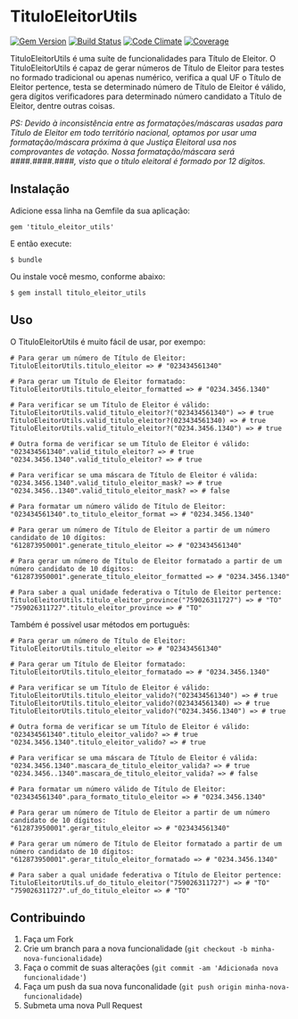 # TituloEleitorUtils
[![Gem Version](https://badge.fury.io/rb/titulo_eleitor_utils.png)](http://badge.fury.io/rb/titulo_eleitor_utils)
[![Build Status](https://travis-ci.org/jacksonpires/titulo_eleitor_utils.svg?branch=master)](https://travis-ci.org/jacksonpires/titulo_eleitor_utils)
[![Code Climate](https://codeclimate.com/github/jacksonpires/titulo_eleitor_utils.png)](https://codeclimate.com/github/jacksonpires/titulo_eleitor_utils)
[![Coverage](https://codeclimate.com/github/jacksonpires/titulo_eleitor_utils/coverage.png)](https://codeclimate.com/github/jacksonpires/titulo_eleitor_utils/coverage.png)

TituloEleitorUtils é uma suíte de funcionalidades para Título de Eleitor.
O TituloEleitorUtils é capaz de gerar números de Título de Eleitor para testes no formado tradicional ou apenas numérico, verifica a qual UF o Título de Eleitor pertence, testa se determinado número de Título de Eleitor é válido, gera dígitos verificadores para determinado número candidato a Título de Eleitor, dentre outras coisas.

*PS: Devido à inconsistência entre as formatações/máscaras usadas para Título de Eleitor em todo território nacional, optamos por usar uma formatação/máscara próxima à que Justiça Eleitoral usa nos comprovantes de votação. Nossa formatação/máscara será ####.####.####, visto que o título eleitoral é formado por 12 dígitos.*

## Instalação

Adicione essa linha na Gemfile da sua aplicação:

    gem 'titulo_eleitor_utils'

E então execute:

    $ bundle

Ou instale você mesmo, conforme abaixo:

    $ gem install titulo_eleitor_utils

## Uso

O TituloEleitorUtils é muito fácil de usar, por exempo:

    # Para gerar um número de Título de Eleitor:
    TituloEleitorUtils.titulo_eleitor => # "023434561340"

    # Para gerar um Título de Eleitor formatado:
    TituloEleitorUtils.titulo_eleitor_formatted => # "0234.3456.1340"

    # Para verificar se um Título de Eleitor é válido:
    TituloEleitorUtils.valid_titulo_eleitor?("023434561340") => # true
    TituloEleitorUtils.valid_titulo_eleitor?(023434561340) => # true
    TituloEleitorUtils.valid_titulo_eleitor?("0234.3456.1340") => # true

    # Outra forma de verificar se um Título de Eleitor é válido:
    "023434561340".valid_titulo_eleitor? => # true
    "0234.3456.1340".valid_titulo_eleitor? => # true

    # Para verificar se uma máscara de Título de Eleitor é válida:
    "0234.3456.1340".valid_titulo_eleitor_mask? => # true
    "0234.3456..1340".valid_titulo_eleitor_mask? => # false

    # Para formatar um número válido de Título de Eleitor:
    "023434561340".to_titulo_eleitor_format => # "0234.3456.1340"

    # Para gerar um número de Título de Eleitor a partir de um número candidato de 10 dígitos:
    "612873950001".generate_titulo_eleitor => # "023434561340"

    # Para gerar um número de Título de Eleitor formatado a partir de um número candidato de 10 dígitos:
    "612873950001".generate_titulo_eleitor_formatted => # "0234.3456.1340"

    # Para saber a qual unidade federativa o Título de Eleitor pertence:
    TituloEleitorUtils.titulo_eleitor_province("759026311727") => # "TO"
    "759026311727".titulo_eleitor_province => # "TO"

Também é possível usar métodos em português:

    # Para gerar um número de Título de Eleitor:
    TituloEleitorUtils.titulo_eleitor => # "023434561340"

    # Para gerar um Título de Eleitor formatado:
    TituloEleitorUtils.titulo_eleitor_formatado => # "0234.3456.1340"

    # Para verificar se um Título de Eleitor é válido:
    TituloEleitorUtils.titulo_eleitor_valido?("023434561340") => # true
    TituloEleitorUtils.titulo_eleitor_valido?(023434561340) => # true
    TituloEleitorUtils.titulo_eleitor_valido?("0234.3456.1340") => # true

    # Outra forma de verificar se um Título de Eleitor é válido:
    "023434561340".titulo_eleitor_valido? => # true
    "0234.3456.1340".titulo_eleitor_valido? => # true

    # Para verificar se uma máscara de Título de Eleitor é válida:
    "0234.3456.1340".mascara_de_titulo_eleitor_valida? => # true
    "0234.3456..1340".mascara_de_titulo_eleitor_valida? => # false

    # Para formatar um número válido de Título de Eleitor:
    "023434561340".para_formato_titulo_eleitor => # "0234.3456.1340"

    # Para gerar um número de Título de Eleitor a partir de um número candidato de 10 dígitos:
    "612873950001".gerar_titulo_eleitor => # "023434561340"

    # Para gerar um número de Título de Eleitor formatado a partir de um número candidato de 10 dígitos:
    "612873950001".gerar_titulo_eleitor_formatado => # "0234.3456.1340"

    # Para saber a qual unidade federativa o Título de Eleitor pertence:
    TituloEleitorUtils.uf_do_titulo_eleitor("759026311727") => # "TO"
    "759026311727".uf_do_titulo_eleitor => # "TO"

## Contribuindo

1. Faça um Fork
2. Crie um branch para a nova funcionalidade (`git checkout -b minha-nova-funcionalidade`)
3. Faça o commit de suas alterações  (`git commit -am 'Adicionada nova funcionalidade'`)
4. Faça um push da sua nova funconalidade (`git push origin minha-nova-funcionalidade`)
5. Submeta uma nova Pull Request
